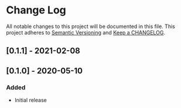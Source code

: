 # Change Log

All notable changes to this project will be documented in this file. This project adheres to [Semantic Versioning](http://semver.org/) and [Keep a CHANGELOG](http://keepachangelog.com/).

## [0.1.1] - 2021-02-08

## [0.1.0] - 2020-05-10

### Added

- Initial release

